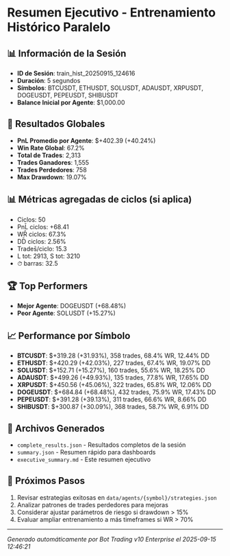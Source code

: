 # Resumen Ejecutivo - Entrenamiento Histórico Paralelo

## 📊 Información de la Sesión
- **ID de Sesión**: train_hist_20250915_124616
- **Duración**: 5 segundos
- **Símbolos**: BTCUSDT, ETHUSDT, SOLUSDT, ADAUSDT, XRPUSDT, DOGEUSDT, PEPEUSDT, SHIBUSDT
- **Balance Inicial por Agente**: $1,000.00

## 🎯 Resultados Globales
- **PnL Promedio por Agente**: $+402.39 (+40.24%)
- **Win Rate Global**: 67.2%
- **Total de Trades**: 2,313
- **Trades Ganadores**: 1,555
- **Trades Perdedores**: 758
- **Max Drawdown**: 19.07%

## 📊 Métricas agregadas de ciclos (si aplica)
- Ciclos: 50
- PnL̄ ciclos: +68.41
- WR̄ ciclos: 67.3%
- DD̄ ciclos: 2.56%
- Trades̄/ciclo: 15.3
- L tot: 2913, S tot: 3210
- ⏱̄ barras: 32.5


## 🏆 Top Performers
- **Mejor Agente**: DOGEUSDT (+68.48%)
- **Peor Agente**: SOLUSDT (+15.27%)

## 📈 Performance por Símbolo
- **BTCUSDT**: $+319.28 (+31.93%), 358 trades, 68.4% WR, 12.44% DD
- **ETHUSDT**: $+420.29 (+42.03%), 227 trades, 67.4% WR, 19.07% DD
- **SOLUSDT**: $+152.71 (+15.27%), 160 trades, 55.6% WR, 18.25% DD
- **ADAUSDT**: $+499.26 (+49.93%), 135 trades, 77.8% WR, 17.65% DD
- **XRPUSDT**: $+450.56 (+45.06%), 322 trades, 65.8% WR, 12.06% DD
- **DOGEUSDT**: $+684.84 (+68.48%), 432 trades, 75.9% WR, 17.43% DD
- **PEPEUSDT**: $+391.28 (+39.13%), 311 trades, 66.6% WR, 8.66% DD
- **SHIBUSDT**: $+300.87 (+30.09%), 368 trades, 58.7% WR, 6.91% DD

## 📁 Archivos Generados
- `complete_results.json` - Resultados completos de la sesión
- `summary.json` - Resumen rápido para dashboards
- `executive_summary.md` - Este resumen ejecutivo

## 🎯 Próximos Pasos
1. Revisar estrategias exitosas en `data/agents/{symbol}/strategies.json`
2. Analizar patrones de trades perdedores para mejoras
3. Considerar ajustar parámetros de riesgo si drawdown > 15%
4. Evaluar ampliar entrenamiento a más timeframes si WR > 70%

---
*Generado automáticamente por Bot Trading v10 Enterprise el 2025-09-15 12:46:21*
